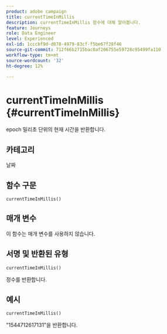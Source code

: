 ```yaml
---
product: adobe campaign
title: currentTimeInMillis
description: currentTimeInMillis 함수에 대해 알아봅니다.
feature: Journeys
role: Data Engineer
level: Experienced
exl-id: 1cccbf9d-d078-4979-83cf-f5be67f28f46
source-git-commit: 712f66b2715bac0af206755e59728c95499fa110
workflow-type: tm+mt
source-wordcount: '32'
ht-degree: 12%

---
```


# currentTimeInMillis {#currentTimeInMillis}

epoch 밀리초 단위의 현재 시간을 반환합니다.

## 카테고리

날짜

## 함수 구문

`currentTimeInMillis()`

## 매개 변수

이 함수는 매개 변수를 사용하지 않습니다.

## 서명 및 반환된 유형

`currentTimeInMillis()`

정수를 반환합니다.

## 예시

`currentTimeInMillis()`

&quot;1544712617131&quot;을 반환합니다.
